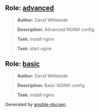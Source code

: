 
## Role: [advanced](advanced)
> **Author:** David Whiteside

> **Description:** Advanced NGINX config

> **Task:** install nginx

> **Task:** start nginx

## Role: [basic](basic)
> **Author:** David Whiteside

> **Description:** Basic NGINX config

> **Task:** install nginx

Generated by [ansible-docgen](https://www.github.com/starboarder2001/ansible-docgen)
